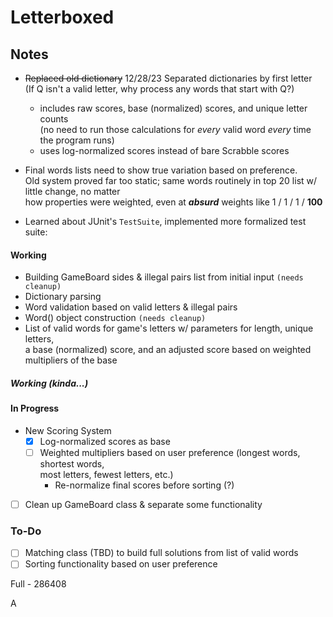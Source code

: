 # Letterboxed

## Notes
- ~~Replaced old dictionary~~ 12/28/23 Separated dictionaries by first letter<br>(If Q isn't a valid letter, why process any words that start with Q?)
  - includes raw scores, base (normalized) scores, and unique letter counts \
  (no need to run those calculations for *every* valid word *every* time the program runs)
  - uses log-normalized scores instead of bare Scrabble scores
- Final words lists need to show true variation based on preference.\
Old system proved far too static; same words routinely in top 20 list w/ little change, no matter\
how properties were weighted, even at ***absurd*** weights like 1 / 1 / 1 / **100**

- Learned about JUnit's `TestSuite`, implemented more formalized test suite:


#### Working

- Building GameBoard sides & illegal pairs list from initial input `(needs cleanup)`
- Dictionary parsing
- Word validation based on valid letters & illegal pairs
- Word() object construction `(needs cleanup)`
- List of valid words for game's letters w/ parameters for length, unique letters,\
a base (normalized) score, and an adjusted score based on weighted multipliers of the base

##### Working (kinda...)



#### In Progress

- New Scoring System
  - [x] Log-normalized scores as base
  - [ ] Weighted multipliers based on user preference (longest words, shortest words,\
  most letters, fewest letters, etc.) 
    - Re-normalize final scores before sorting (?)
- [ ] Clean up GameBoard class & separate some functionality


### To-Do
- [ ] Matching class (TBD) to build full solutions from list of valid words
- [ ] Sorting functionality based on user preference
  
Full - 286408

A 